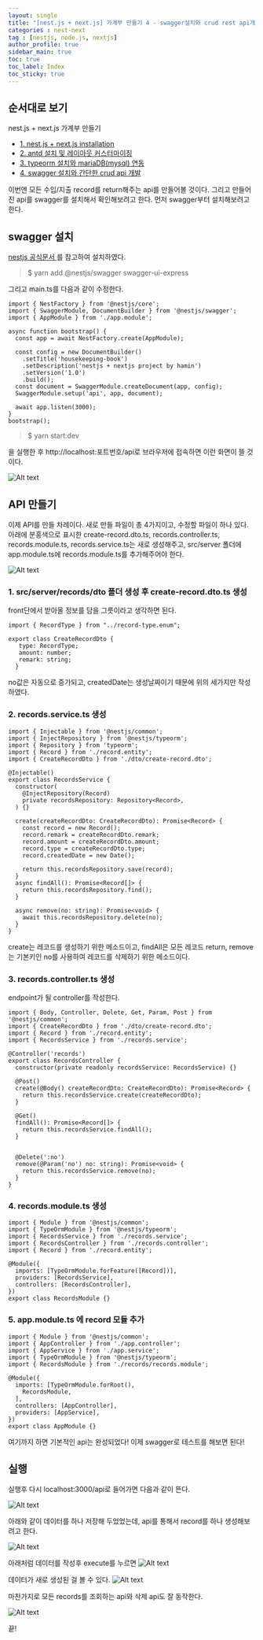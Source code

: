 ```yaml
---
layout: single
title: "[nest.js + next.js] 가계부 만들기 4 - swagger설치와 crud rest api개발"
categories : nest-next
tag : [nestjs, node.js, nextjs]
author_profile: true
sidebar_main: true
toc: true
toc_label: Index
toc_sticky: true
---
```


## 순서대로 보기
nest.js + next.js 가계부 만들기                                            
- [1. nest.js + next.js installation](https://iamhmin.github.io/nest-next/housekeeping-book-1/) 
- [2. antd 설치 및 레이아웃 커스터마이징 ](https://iamhmin.github.io/nest-next/housekeeping-book-2/)       
- [3. typeorm 설치와 mariaDB(mysql) 연동 ](https://iamhmin.github.io/nest-next/housekeeping-book-3/) 
- [4. swagger 설치와 간단한 crud api 개발 ](https://iamhmin.github.io/nest-next/housekeeping-book-4/)  


이번엔 모든 수입/지출 record를 return해주는 api를 만들어볼 것이다. 
그리고 만들어진 api를 swagger를 설치해서 확인해보려고 한다. 
먼저 swagger부터 설치해보려고 한다.

## swagger 설치

[ nestjs 공식문서 ](https://docs.nestjs.com/openapi/introduction#setup-options/)를 참고하여 설치하였다.

>$ yarn add @nestjs/swagger swagger-ui-express

그리고 main.ts를 다음과 같이 수정한다.

```
import { NestFactory } from '@nestjs/core';
import { SwaggerModule, DocumentBuilder } from '@nestjs/swagger';
import { AppModule } from './app.module';

async function bootstrap() {
  const app = await NestFactory.create(AppModule);

  const config = new DocumentBuilder()
    .setTitle('housekeeping-book')
    .setDescription('nestjs + nextjs project by hamin')
    .setVersion('1.0')
    .build();
  const document = SwaggerModule.createDocument(app, config);
  SwaggerModule.setup('api', app, document);

  await app.listen(3000);
}
bootstrap();

```


>$ yarn start:dev

을 실행한 후 http://localhost:포트번호/api로 브라우저에 접속하면 이런 화면이 뜰 것이다.

![Alt text](/assets/images/20220527_113127956.png)



## API 만들기
이제 API를 만들 차례이다. 새로 만들 파일이 총 4가지이고, 수정할 파일이 하나 있다.
아래에 분홍색으로 표시한 create-record.dto.ts, records.controller.ts, records.module.ts, records.service.ts는 새로 생성해주고, src/server 폴더에 app.module.ts에 records.module.ts를 추가해주어야 한다.

![Alt text](/assets/images/20220527_120547492.png)

### 1. src/server/records/dto 폴더 생성 후 create-record.dto.ts 생성
front단에서 받아올 정보를 담을 그릇이라고 생각하면 된다. 

```
import { RecordType } from "../record-type.enum";

export class CreateRecordDto {
   type: RecordType;
   amount: number;
   remark: string;
  }
```

no값은 자동으로 증가되고, createdDate는 생성날짜이기 때문에 위의 세가지만 작성하였다.

### 2. records.service.ts 생성

```
import { Injectable } from '@nestjs/common';
import { InjectRepository } from '@nestjs/typeorm';
import { Repository } from 'typeorm';
import { Record } from './record.entity';
import { CreateRecordDto } from './dto/create-record.dto';

@Injectable()
export class RecordsService {
  constructor(
    @InjectRepository(Record)
    private recordsRepository: Repository<Record>,
  ) {}

  create(createRecordDto: CreateRecordDto): Promise<Record> {
    const record = new Record();
    record.remark = createRecordDto.remark;
    record.amount = createRecordDto.amount;
    record.type = createRecordDto.type;
    record.createdDate = new Date();

    return this.recordsRepository.save(record);
  }
  async findAll(): Promise<Record[]> {
    return this.recordsRepository.find();
  }

  async remove(no: string): Promise<void> {
    await this.recordsRepository.delete(no);
  }
}
```

create는 레코드를 생성하기 위한 메소드이고, findAll은 모든 레코드 return, remove는 기본키인 no를 사용하여 레코드를 삭제하기 위한 메소드이다.


### 3. records.controller.ts 생성
endpoint가 될 controller를 작성한다.

```
import { Body, Controller, Delete, Get, Param, Post } from '@nestjs/common';
import { CreateRecordDto } from './dto/create-record.dto';
import { Record } from './record.entity';
import { RecordsService } from './records.service';

@Controller('records')
export class RecordsController {
  constructor(private readonly recordsService: RecordsService) {}

  @Post()
  create(@Body() createRecordDto: CreateRecordDto): Promise<Record> {
    return this.recordsService.create(createRecordDto);
  }

  @Get()
  findAll(): Promise<Record[]> {
    return this.recordsService.findAll();
  }


  @Delete(':no')
  remove(@Param('no') no: string): Promise<void> {
    return this.recordsService.remove(no);
  }
}
```

### 4. records.module.ts 생성

```
import { Module } from '@nestjs/common';
import { TypeOrmModule } from '@nestjs/typeorm';
import { RecordsService } from './records.service';
import { RecordsController } from './records.controller';
import { Record } from './record.entity';

@Module({
  imports: [TypeOrmModule.forFeature([Record])],
  providers: [RecordsService],
  controllers: [RecordsController],
})
export class RecordsModule {}
```

### 5. app.module.ts 에 record 모듈 추가

```
import { Module } from '@nestjs/common';
import { AppController } from './app.controller';
import { AppService } from './app.service';
import { TypeOrmModule } from '@nestjs/typeorm';
import { RecordsModule } from './records/records.module';

@Module({
  imports: [TypeOrmModule.forRoot(), 
    RecordsModule,
  ],
  controllers: [AppController],
  providers: [AppService],
})
export class AppModule {}

```

여기까지 하면 기본적인 api는 완성되었다! 이제 swagger로 테스트를 해보면 된다!

## 실행

실행후 다시 localhost:3000/api로 들어가면 다음과 같이 뜬다.

![Alt text](/assets/images/20220527_122853886.png)

아래와 같이 데이터를 하나 저장해 두었었는데, api를 통해서 record를 하나 생성해보려고 한다.

![Alt text](/assets/images/20220527_122315233.png)

아래처럼 데이터를 작성후 execute를 누르면
![Alt text](/assets/images/20220527_123004171.png)

데이터가 새로 생성된 걸 볼 수 있다.
![Alt text](/assets/images/20220527_122516149.png)

마찬가지로 모든 records를 조회하는 api와 삭제 api도 잘 동작한다.

![Alt text](/assets/images/20220527_123711381.png)


끝!



